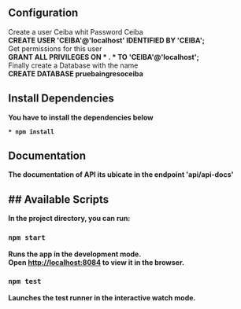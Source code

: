 ## Configuration
Create a user Ceiba whit Password Ceiba <br/>
    <b> CREATE USER 'CEIBA'@'localhost' IDENTIFIED BY 'CEIBA';</b><br/>
Get permissions for this user <br/>
    <b> GRANT ALL PRIVILEGES ON * . * TO 'CEIBA'@'localhost';</b><br/>
Finally create a Database with the name <br/> 
    <b> CREATE DATABASE pruebaingresoceiba <b><br/>

## Install Dependencies 

You have to install the dependencies below 
    
    * npm install

## Documentation

The documentation of API its ubicate in the endpoint 'api/api-docs'

## ## Available Scripts

In the project directory, you can run:

### `npm start`

Runs the app in the development mode.<br />
Open [http://localhost:8084](http://localhost:8084) to view it in the browser.

### `npm test`

Launches the test runner in the interactive watch mode.<br />

 
    